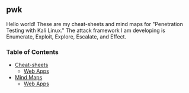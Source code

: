 ## pwk
Hello world! These are my cheat-sheets and mind maps for "Penetration Testing with Kali Linux." The attack framework I am developing is Enumerate, Exploit, Explore, Escalate, and Effect. 

### Table of Contents
* [Cheat-sheets](/CheatSheets/)
  * [Web Apps](/CheatSheets/web-apps.md)
* [Mind Maps](/MindMaps/)
  * [Web Apps](/MindMaps/web-apps.md)
